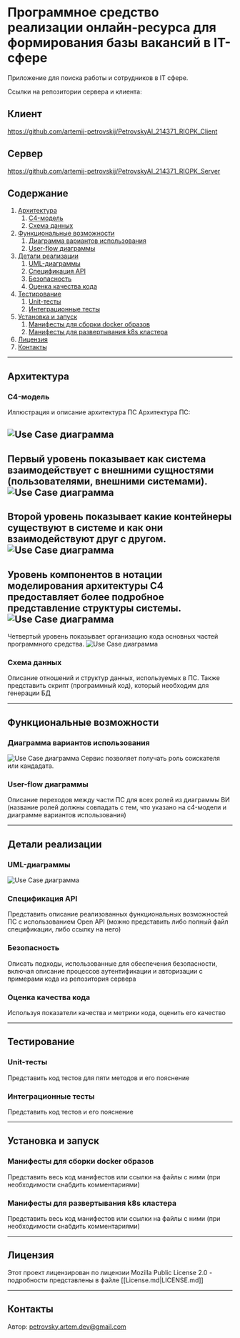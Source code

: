 # **Программное средство реализации онлайн-ресурса для формирования базы вакансий в IT-сфере**

Приложение для поиска работы и сотрудников в IT сфере.

Ссылки на репозитории сервера и клиента:
## Клиент
https://github.com/artemij-petrovskij/PetrovskyAI_214371_RIOPK_Client

## Сервер
https://github.com/artemij-petrovskij/PetrovskyAI_214371_RIOPK_Server

## **Содержание**

1. [Архитектура](#Архитектура)
	1. [C4-модель](#C4-модель)
	2. [Схема данных](#Схема_данных)
2. [Функциональные возможности](#Функциональные_возможности)
	1. [Диаграмма вариантов использования](#Диаграмма_вариантов_использования)
	2. [User-flow диаграммы](#User-flow_диаграммы)
3. [Детали реализации](#Детали_реализации)
	1. [UML-диаграммы](#UML-диаграммы)
	2. [Спецификация API](#Спецификация_API)
	3. [Безопасность](#Безопасность)
	4. [Оценка качества кода](#Оценка_качества_кода)
4. [Тестирование](#Тестирование)
	1. [Unit-тесты](#Unit-тесты)
	2. [Интеграционные тесты](#Интеграционные_тесты)
5. [Установка и  запуск](#installation)
	1. [Манифесты для сборки docker образов](#Манифесты_для_сборки_docker_образов)
	2. [Манифесты для развертывания k8s кластера](#Манифесты_для_развертывания_k8s_кластера)
6. [Лицензия](#Лицензия)
7. [Контакты](#Контакты)

---
## **Архитектура**

### C4-модель

Иллюстрация и описание архитектура ПС
Архитектура ПС:

![Use Case диаграмма](/arc/use-case.png)
---
Первый уровень показывает как система взаимодействует с внешними сущностями (пользователями, внешними системами).
![Use Case диаграмма](/images/c4-1.png)
---
Второй уровень показывает какие контейнеры существуют в системе и как они взаимодействуют друг с другом.
![Use Case диаграмма](/images/c4-2.png)
---
Уровень компонентов в нотации моделирования архитектуры C4 предоставляет более подробное представление структуры системы. 
![Use Case диаграмма](/images/c4-3.png)
---
Четвертый уровень показывает организацию кода основных частей программного средства.
![Use Case диаграмма](/images/c4-4.png)

### Схема данных

Описание отношений и структур данных, используемых в ПС. Также представить скрипт (программный код), который необходим для генерации БД

---

## **Функциональные возможности**

### Диаграмма вариантов использования

![Use Case диаграмма](/images/use-case.png)
Сервис позволяет получать роль соискателя или кандадата.

### User-flow диаграммы

Описание переходов между части ПС для всех ролей из диаграммы ВИ (название ролей должны совпадать с тем, что указано на c4-модели и диаграмме вариантов использования)


---

## **Детали реализации**

### UML-диаграммы


![Use Case диаграмма](/images/use-case.png)

### Спецификация API

Представить описание реализованных функциональных возможностей ПС с использованием Open API (можно представить либо полный файл спецификации, либо ссылку на него)

### Безопасность

Описать подходы, использованные для обеспечения безопасности, включая описание процессов аутентификации и авторизации с примерами кода из репозитория сервера

### Оценка качества кода

Используя показатели качества и метрики кода, оценить его качество

---

## **Тестирование**

### Unit-тесты

Представить код тестов для пяти методов и его пояснение

### Интеграционные тесты

Представить код тестов и его пояснение

---

## **Установка и  запуск**

### Манифесты для сборки docker образов

Представить весь код манифестов или ссылки на файлы с ними (при необходимости снабдить комментариями)

### Манифесты для развертывания k8s кластера

Представить весь код манифестов или ссылки на файлы с ними (при необходимости снабдить комментариями)

---

## **Лицензия**

Этот проект лицензирован по лицензии Mozilla Public License 2.0 - подробности представлены в файле [[License.md|LICENSE.md]]

---

## **Контакты**

Автор: petrovsky.artem.dev@gmail.com